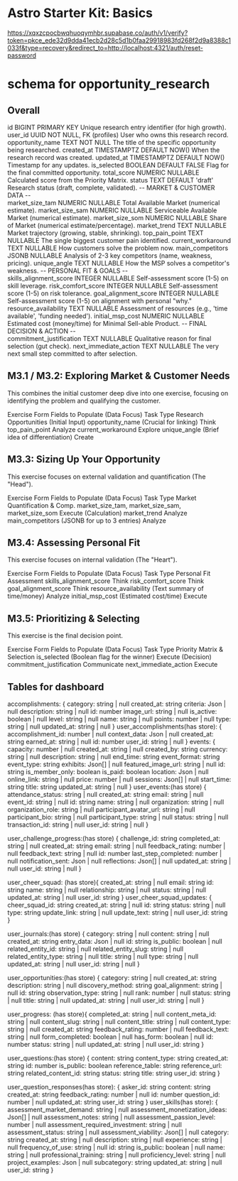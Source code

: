 # Astro Starter Kit: Basics

https://xqxzcpocbwqhuoqymhbr.supabase.co/auth/v1/verify?token=pkce_ede32d9dda41ecb2d28c5d1b0faa29918983fd268f2d9a8388c1033f&type=recovery&redirect_to=http://localhost:4321/auth/reset-password

# schema for opportunity_research

## Overall
id	BIGINT	PRIMARY KEY	Unique research entry identifier (for high growth).
user_id	UUID	NOT NULL, FK (profiles)	User who owns this research record.
opportunity_name	TEXT	NOT NULL	The title of the specific opportunity being researched.
created_at	TIMESTAMPTZ	DEFAULT NOW()	When the research record was created.
updated_at	TIMESTAMPTZ	DEFAULT NOW()	Timestamp for any updates.
is_selected	BOOLEAN	DEFAULT FALSE	Flag for the final committed opportunity.
total_score	NUMERIC	NULLABLE	Calculated score from the Priority Matrix.
status	TEXT	DEFAULT 'draft'	Research status (draft, complete, validated).
-- MARKET & CUSTOMER DATA --			
market_size_tam	NUMERIC	NULLABLE	Total Available Market (numerical estimate).
market_size_sam	NUMERIC	NULLABLE	Serviceable Available Market (numerical estimate).
market_size_som	NUMERIC	NULLABLE	Share of Market (numerical estimate/percentage).
market_trend	TEXT	NULLABLE	Market trajectory (growing, stable, shrinking).
top_pain_point	TEXT	NULLABLE	The single biggest customer pain identified.
current_workaround	TEXT	NULLABLE	How customers solve the problem now.
main_competitors	JSONB	NULLABLE	Analysis of 2-3 key competitors (name, weakness, pricing).
unique_angle	TEXT	NULLABLE	How the MSP solves a competitor's weakness.
-- PERSONAL FIT & GOALS --			
skills_alignment_score	INTEGER	NULLABLE	Self-assessment score (1-5) on skill leverage.
risk_comfort_score	INTEGER	NULLABLE	Self-assessment score (1-5) on risk tolerance.
goal_alignment_score	INTEGER	NULLABLE	Self-assessment score (1-5) on alignment with personal "why."
resource_availability	TEXT	NULLABLE	Assessment of resources (e.g., 'time available', 'funding needed').
initial_msp_cost	NUMERIC	NULLABLE	Estimated cost (money/time) for Minimal Sell-able Product.
-- FINAL DECISION & ACTION --			
commitment_justification	TEXT	NULLABLE	Qualitative reason for final selection (gut check).
next_immediate_action	TEXT	NULLABLE	The very next small step committed to after selection.

## M3.1 / M3.2: Exploring Market & Customer Needs
This combines the initial customer deep dive into one exercise, focusing on identifying the problem and qualifying the customer.

Exercise Form	Fields to Populate (Data Focus)	Task Type
Research Opportunities (Initial Input)	opportunity_name (Crucial for linking)	Think
top_pain_point	Analyze
current_workaround	Explore
unique_angle (Brief idea of differentiation)	Create

## M3.3: Sizing Up Your Opportunity
This exercise focuses on external validation and quantification (The "Head").

Exercise Form	Fields to Populate (Data Focus)	Task Type
Market Quantification & Comp.	market_size_tam, market_size_sam, market_size_som	Execute (Calculation)
market_trend	Analyze
main_competitors (JSONB for up to 3 entries)	Analyze

## M3.4: Assessing Personal Fit
This exercise focuses on internal validation (The "Heart").

Exercise Form	Fields to Populate (Data Focus)	Task Type
Personal Fit Assessment	skills_alignment_score	Think
risk_comfort_score	Think
goal_alignment_score	Think
resource_availability (Text summary of time/money)	Analyze
initial_msp_cost (Estimated cost/time)	Execute

## M3.5: Prioritizing & Selecting
This exercise is the final decision point.

Exercise Form	Fields to Populate (Data Focus)	Task Type
Priority Matrix & Selection	is_selected (Boolean flag for the winner)	Execute (Decision)
commitment_justification	Communicate
next_immediate_action	Execute

## Tables for dashboard
accomplishments: {
    category: string | null
    created_at: string
    criteria: Json | null
    description: string | null
    id: number
    image_url: string | null
    is_active: boolean | null
    level: string | null
    name: string | null
    points: number | null
    type: string | null
    updated_at: string | null
}
user_accomplishments(has store): {
    accomplishment_id: number | null
    context_data: Json | null
    created_at: string
    earned_at: string | null
    id: number
    user_id: string | null
}
events: {
    capacity: number | null
    created_at: string | null
    created_by: string
    currency: string | null
    description: string | null
    end_time: string
    event_format: string
    event_type: string
    exhibits: Json[] | null
    featured_image_url: string | null
    id: string
    is_member_only: boolean
    is_paid: boolean
    location: Json | null
    online_link: string | null
    price: number | null
    sessions: Json[] | null
    start_time: string
    title: string
    updated_at: string | null
}
user_events:(has store) {
    attendance_status: string | null
    created_at: string
    email: string | null
    event_id: string | null
    id: string
    name: string | null
    organization: string | null
    organization_role: string | null
    participant_avatar_url: string | null
    participant_bio: string | null
    participant_type: string | null
    status: string | null
    transaction_id: string | null
    user_id: string | null
}

user_challenge_progress:(has store) {
    challenge_id: string
    completed_at: string | null
    created_at: string
    email: string | null
    feedback_rating: number | null
    feedback_text: string | null
    id: number
    last_step_completed: number | null
    notification_sent: Json | null
    reflections: Json[] | null
    updated_at: string | null
    user_id: string | null
}

user_cheer_squad: (has store){
    created_at: string | null
    email: string
    id: string
    name: string | null
    relationship: string | null
    status: string | null
    updated_at: string | null
    user_id: string
}
user_cheer_squad_updates: {
    cheer_squad_id: string
    created_at: string | null
    id: string
    status: string | null
    type: string
    update_link: string | null
    update_text: string | null
    user_id: string
}

user_journals:(has store) {
    category: string | null
    content: string | null
    created_at: string
    entry_data: Json | null
    id: string
    is_public: boolean | null
    related_entity_id: string | null
    related_entity_slug: string | null
    related_entity_type: string | null
    title: string | null
    type: string | null
    updated_at: string | null
    user_id: string | null
}

user_opportunities:(has store) {
    category: string | null
    created_at: string
    description: string | null
    discovery_method: string
    goal_alignment: string | null
    id: string
    observation_type: string | null
    rank: number | null
    status: string | null
    title: string | null
    updated_at: string | null
    user_id: string | null
}

user_progress: (has store){
    completed_at: string | null
    content_meta_id: string | null
    content_slug: string | null
    content_title: string | null
    content_type: string | null
    created_at: string
    feedback_rating: number | null
    feedback_text: string | null
    form_completed: boolean | null
    has_form: boolean | null
    id: number
    status: string | null
    updated_at: string | null
    user_id: string
}

user_questions:(has store) {
    content: string
    content_type: string
    created_at: string
    id: number
    is_public: boolean
    reference_table: string
    reference_url: string
    related_content_id: string
    status: string
    title: string
    user_id: string
}

user_question_responses(has store): {
    asker_id: string
    content: string
    created_at: string
    feedback_rating: number | null
    id: number
    question_id: number | null
    updated_at: string
    user_id: string
}
user_skills(has store): {
    assessment_market_demand: string | null
    assessment_monetization_ideas: Json[] | null
    assessment_notes: string | null
    assessment_passion_level: number | null
    assessment_required_investment: string | null
    assessment_status: string | null
    assessment_viability: Json[] | null
    category: string
    created_at: string | null
    description: string | null
    experience: string | null
    frequency_of_use: string | null
    id: string
    is_public: boolean | null
    name: string | null
    professional_training: string | null
    proficiency_level: string | null
    project_examples: Json | null
    subcategory: string
    updated_at: string | null
    user_id: string
}